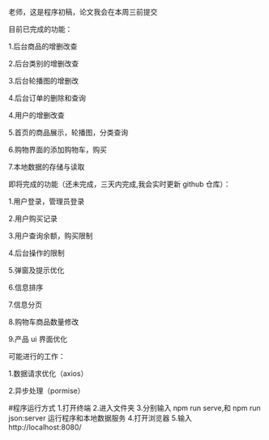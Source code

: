 老师，这是程序初稿，论文我会在本周三前提交

目前已完成的功能：

1.后台商品的增删改查

2.后台类别的增删改查

3.后台轮播图的增删改

4.后台订单的删除和查询

4.用户的增删改查

5.首页的商品展示，轮播图，分类查询

6.购物界面的添加购物车，购买

7.本地数据的存储与读取

即将完成的功能（还未完成，三天内完成,我会实时更新 github 仓库）：

1.用户登录，管理员登录

2.用户购买记录

3.用户查询余额，购买限制

4.后台操作的限制

5.弹窗及提示优化

6.信息排序

7.信息分页

8.购物车商品数量修改

9.产品 ui 界面优化

可能进行的工作：

1.数据请求优化（axios）

2.异步处理（pormise）

#程序运行方式 1.打开终端 2.进入文件夹 3.分别输入 npm run serve,和 npm run json:server 运行程序和本地数据服务 4.打开浏览器 5.输入http://localhost:8080/
